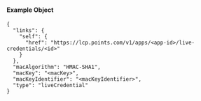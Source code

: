 #### Example Object

    {
      "links": {
        "self": {
          "href": "https://lcp.points.com/v1/apps/<app-id>/live-credentials/<id>"
        }
      },
      "macAlgorithm": "HMAC-SHA1",
      "macKey": "<macKey>",
      "macKeyIdentifier": "<macKeyIdentifier>",
      "type": "liveCredential"
    }
